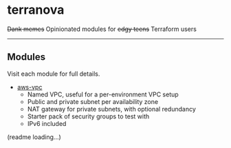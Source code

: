 # terranova

~~Dank memes~~ Opinionated modules for ~~edgy teens~~ Terraform users

---

## Modules

Visit each module for full details.

* [aws-vpc](https://github.com/mkjois/terranova/tree/master/aws-vpc)
  * Named VPC, useful for a per-environment VPC setup
  * Public and private subnet per availability zone
  * NAT gateway for private subnets, with optional redundancy
  * Starter pack of security groups to test with
  * IPv6 included

(readme loading...)
